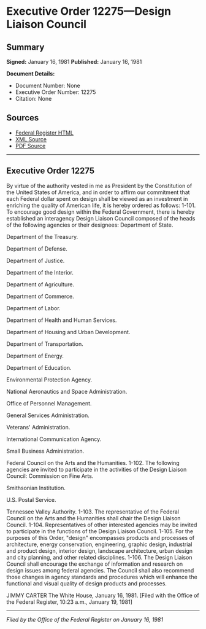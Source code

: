 # Executive Order 12275—Design Liaison Council

## Summary

**Signed:** January 16, 1981
**Published:** January 16, 1981

**Document Details:**
- Document Number: None
- Executive Order Number: 12275
- Citation: None

## Sources
- [Federal Register HTML](https://www.presidency.ucsb.edu/documents/executive-order-12275-design-liaison-council)
- [XML Source](None)
- [PDF Source](None)

---

## Executive Order 12275

By virtue of the authority vested in me as President by the Constitution of the United States of America, and in order to affirm our commitment that each Federal dollar spent on design shall be viewed as an investment in enriching the quality of American life, it is hereby ordered as follows:
1-101. To encourage good design within the Federal Government, there is hereby established an interagency Design Liaison Council composed of the heads of the following agencies or their designees:
Department of State.

Department of the Treasury.

Department of Defense.

Department of Justice.

Department of the Interior.

Department of Agriculture.

Department of Commerce.

Department of Labor.

Department of Health and Human Services.

Department of Housing and Urban Development.

Department of Transportation.

Department of Energy.

Department of Education.

Environmental Protection Agency.

National Aeronautics and Space Administration.

Office of Personnel Management.

General Services Administration.

Veterans' Administration.

International Communication Agency.

Small Business Administration.

Federal Council on the Arts and the Humanities.
1-102. The following agencies are invited to participate in the activities of the Design Liaison Council:
Commission on Fine Arts.

Smithsonian Institution.

U.S. Postal Service.

Tennessee Valley Authority.
1-103. The representative of the Federal Council on the Arts and the Humanities shall chair the Design Liaison Council.
1-104. Representatives of other interested agencies may be invited to participate in the functions of the Design Liaison Council.
1-105. For the purposes of this Order, "design" encompasses products and processes of architecture, energy conservation, engineering, graphic design, industrial and product design, interior design, landscape architecture, urban design and city planning, and other related disciplines.
1-106. The Design Liaison Council shall encourage the exchange of information and research on design issues among federal agencies. The Council shall also recommend those changes in agency standards and procedures which will enhance the functional and visual quality of design products and processes.

JIMMY CARTER
The White House,
January 16, 1981.
[Filed with the Office of the Federal Register, 10:23 a.m., January 19, 1981]

---

*Filed by the Office of the Federal Register on January 16, 1981*
